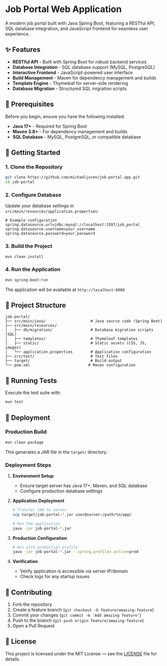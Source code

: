 # Job Portal Web Application

A modern job portal built with Java Spring Boot, featuring a RESTful API, SQL database integration, and JavaScript frontend for seamless user experience.

## ✨ Features

- **RESTful API** - Built with Spring Boot for robust backend services
- **Database Integration** - SQL database support (MySQL, PostgreSQL)
- **Interactive Frontend** - JavaScript-powered user interface
- **Build Management** - Maven for dependency management and builds
- **Template Engine** - Thymeleaf for server-side rendering
- **Database Migration** - Structured SQL migration scripts

## 🔧 Prerequisites

Before you begin, ensure you have the following installed:

- **Java 17+** - Required for Spring Boot
- **Maven 3.8+** - For dependency management and builds
- **SQL Database** - MySQL, PostgreSQL, or compatible database

## 🚀 Getting Started

### 1. Clone the Repository
```bash
git clone https://github.com/michaeljuren/job-portal-app.git
cd job-portal
```

### 2. Configure Database
Update your database settings in `src/main/resources/application.properties`:

```properties
# Example configuration
spring.datasource.url=jdbc:mysql://localhost:3397/job_portal
spring.datasource.username=your_username
spring.datasource.password=your_password
```

### 3. Build the Project
```bash
mvn clean install
```

### 4. Run the Application
```bash
mvn spring-boot:run
```

The application will be available at `http://localhost:8080`

## 📁 Project Structure

```
job-portal/
├── src/main/java/                    # Java source code (Spring Boot)
├── src/main/resources/
│   ├── db/migration/                 # Database migration scripts (SQL)
│   ├── templates/                    # Thymeleaf templates
│   ├── static/                       # Static assets (CSS, JS, images)
│   └── application.properties        # Application configuration
├── src/test/                         # Test files
├── target/                           # Build output
└── pom.xml                          # Maven configuration
```

## 🧪 Running Tests

Execute the test suite with:

```bash
mvn test
```

## 🚀 Deployment

### Production Build
```bash
mvn clean package
```

This generates a JAR file in the `target/` directory.

### Deployment Steps

1. **Environment Setup**
    - Ensure target server has Java 17+, Maven, and SQL database
    - Configure production database settings

2. **Application Deployment**
   ```bash
   # Transfer JAR to server
   scp target/job-portal-*.jar user@server:/path/to/app/
   
   # Run the application
   java -jar job-portal-*.jar
   ```

3. **Production Configuration**
   ```bash
   # Run with production profile
   java -jar job-portal-*.jar --spring.profiles.active=prod
   ```

4. **Verification**
    - Verify application is accessible via server IP/domain
    - Check logs for any startup issues

## 🤝 Contributing

1. Fork the repository
2. Create a feature branch (`git checkout -b feature/amazing-feature`)
3. Commit your changes (`git commit -m 'Add amazing feature'`)
4. Push to the branch (`git push origin feature/amazing-feature`)
5. Open a Pull Request

## 📄 License

This project is licensed under the MIT License — see the [LICENSE](LICENSE) file for details.

